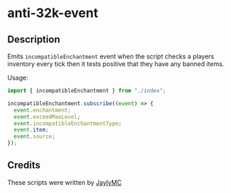 # anti-32k-event

## Description

Emits `incompatibleEnchantment` event when the script checks a players inventory every tick then it tests positive that they have any banned items.

Usage:

```js
import { incompatibleEnchantment } from "./index";

incompatibleEnchantment.subscribe((event) => {
  event.enchantment;
  event.exceedMaxLevel;
  event.incompatibleEnchantmentType;
  event.item;
  event.source;
});
```

## Credits

These scripts were written by [JaylyMC](https://github.com/JaylyDev)
